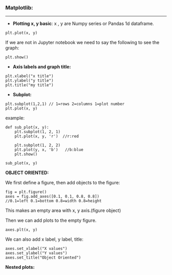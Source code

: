 ### Matplotlib:

---

- __Plotting x, y basic__: x , y are Numpy series or Pandas 1d dataframe.
```
plt.plot(x, y)
```
If we are not in Jupyter notebook we need to say the following to see the graph:
```
plt.show()
```
- __Axis labels and graph title:__
```
plt.xlabel("x title")
plt.ylabel("y title")
plt.title("my title")
```
- __Subplot:__
```
plt.subplot(1,2,1) // 1=rows 2=columns 1=plot number
plt.plot(x, y)
```
example:
```
def sub_plot(x, y):
    plt.subplot(1, 2, 1)
    plt.plot(x, y, 'r')  //r:red

    plt.subplot(1, 2, 2)
    plt.plot(y, x, 'b')   //b:blue
    plt.show()

sub_plot(x, y)
```

__OBJECT ORIENTED:__ 

We first define a figure, then add objects to the figure:
```
fig = plt.figure()
axes = fig.add_axes([0.1, 0.1, 0.8, 0.8])  
//0.1=left 0.1=bottom 0.8=width 0.8=height
```
This makes an empty area with x, y axis.(figure object)

Then we can add plots to the empty figure.
```
axes.plt(x, y)
```
We can also add x label, y label, title:
```
axes.set_xlabel("X values")
axes.set_ylabel("Y values")
axes.set_title("Object Oriented")
```
__Nested plots:__
